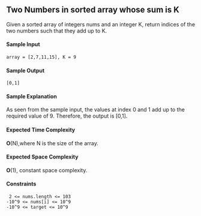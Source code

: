 ## **Two Numbers in sorted array whose sum is K**

Given a sorted array of integers nums and an integer K, return indices of the two numbers such that they add up to K.



#### **Sample Input**
	array = [2,7,11,15], K = 9
	

#### **Sample Output**
	[0,1]

#### **Sample Explanation**
As seen from the sample input, the values at index 0 and 1 add up to the required value of 9. Therefore, the output is [0,1].

#### **Expected Time Complexity**
__O__(N),where N is the size of the array. 

#### **Expected Space Complexity**
__O__(1), constant space complexity.  

#### **Constraints**
	 2 <= nums.length <= 103
	-10^9 <= nums[i] <= 10^9
	-10^9 <= target <= 10^9


